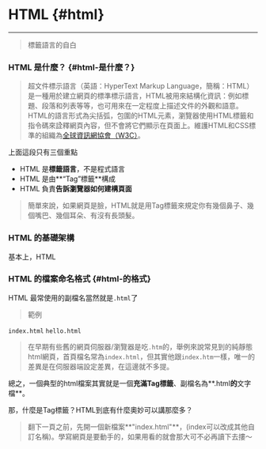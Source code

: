 # HTML {#html}

---

> 標籤語言的自白

### HTML 是什麼？ {#html-是什麼？}

> 超文件標示語言（英語：HyperText Markup Language，簡稱：HTML）是一種用於建立網頁的標準標示語言，HTML被用來結構化資訊：例如標題、段落和列表等等，也可用來在一定程度上描述文件的外觀和語意。HTML的語言形式為尖括弧，包圍的HTML元素，瀏覽器使用HTML標籤和指令碼來詮釋網頁內容，但不會將它們顯示在頁面上。維護HTML和CSS標準的組織為[全球資訊網協會（W3C）](https://www.w3.org/)。

上面這段只有三個重點

* HTML 是**標籤語言**，不是程式語言
* HTML 是由**“Tag”標籤**構成
* HTML 負責**告訴瀏覽器如何建構頁面**

> 簡單來說，如果網頁是臉，HTML就是用Tag標籤來規定你有幾個鼻子、幾個嘴巴、幾個耳朵、有沒有長頭髮。

### HTML 的基礎架構

基本上，HTML

### HTML 的檔案命名格式 {#html-的格式}

HTML 最常使用的副檔名當然就是`.html`了

> 範例

`index.html`
`hello.html`

> 在早期有些舊的網頁伺服器/瀏覽器是吃`.htm`的，舉例來說常見到的純靜態html網頁，首頁檔名常為`index.html`，但其實他跟`index.htm`一樣，唯一的差異是在伺服器端設定差異，在這邊就不多提。



總之，一個典型的html檔案其實就是一個**充滿Tag標籤**、副檔名為**.html**的**文字檔**。

那，什麼是Tag標籤？HTML到底有什麼奧妙可以講那麼多？

> 翻下一頁之前，先開一個新檔案**"index.html"**，\(index可以改成其他自訂名稱\)。學寫網頁是要動手的，如果用看的就會那大可不必再讀下去摟～



